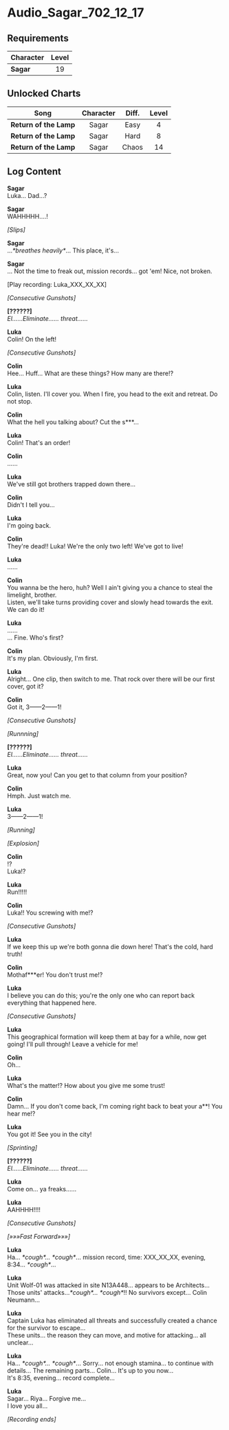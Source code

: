 # Audio_Sagar_702_12_17
## Requirements
|Character|Level|
|---------|:---:|
|**Sagar**| 19  |

## Unlocked Charts
|         Song         |Character|Diff.|Level|
|----------------------|:-------:|:---:|:---:|
|**Return of the Lamp**|  Sagar  |Easy |  4  |
|**Return of the Lamp**|  Sagar  |Hard |  8  |
|**Return of the Lamp**|  Sagar  |Chaos| 14  |

## Log Content
**Sagar**<br>
Luka... Dad...?

**Sagar**<br>
WAHHHHH....!

*\[Slips\]*

**Sagar**<br>
...*\*breathes heavily\**... This place, it's...

**Sagar**<br>
... Not the time to freak out, mission records... got 'em! Nice, not broken.

[Play recording: Luka\_XXX\_XX\_XX]

*\[Consecutive Gunshots\]*

**[??????]**<br>
*El……Eliminate…… threat……*

**Luka**<br>
Colin! On the left!

*\[Consecutive Gunshots\]*

**Colin**<br>
Hee... Huff... What are these things? How many are there!?

**Luka**<br>
Colin, listen. I'll cover you. When I fire, you head to the exit and retreat. Do not stop.

**Colin**<br>
What the hell you talking about? Cut the s\*\*\*...

**Luka**<br>
Colin! That's an order!

**Colin**<br>
......

**Luka**<br>
We've still got brothers trapped down there...

**Colin**<br>
Didn't I tell you...

**Luka**<br>
I'm going back.

**Colin**<br>
They're dead!! Luka! We're the only two left! We've got to live!

**Luka**<br>
......

**Colin**<br>
You wanna be the hero, huh? Well I ain't giving you a chance to steal the limelight, brother.<br>
Listen, we'll take turns providing cover and slowly head towards the exit. We can do it!

**Luka**<br>
......<br>
... Fine. Who's first?

**Colin**<br>
It's my plan. Obviously, I'm first.

**Luka**<br>
Alright... One clip, then switch to me. That rock over there will be our first cover, got it?

**Colin**<br>
Got it, 3——2——1!

*\[Consecutive Gunshots\]*

*\[Runnning\]*

**[??????]**<br>
*El……Eliminate…… threat……*

**Luka**<br>
Great, now you! Can you get to that column from your position?

**Colin**<br>
Hmph. Just watch me.

**Luka**<br>
3——2——1!

*\[Running\]*

*\[Explosion\]*

**Colin**<br>
!?<br>
Luka!?

**Luka**<br>
Run!!!!!

**Colin**<br>
Luka!! You screwing with me!?

*\[Consecutive Gunshots\]*

**Luka**<br>
If we keep this up we're both gonna die down here! That's the cold, hard truth!

**Colin**<br>
Mothaf\*\*\*er! You don't trust me!?

**Luka**<br>
I believe you can do this; you're the only one who can report back everything that happened here.

*\[Consecutive Gunshots\]*

**Luka**<br>
This geographical formation will keep them at bay for a while, now get going! I'll pull through! Leave a vehicle for me!

**Colin**<br>
Oh...

**Luka**<br>
What's the matter!? How about you give me some trust!

**Colin**<br>
Damn... If you don't come back, I'm coming right back to beat your a\*\*! You hear me!?

**Luka**<br>
You got it! See you in the city!

*\[Sprinting\]*

**[??????]**<br>
*El……Eliminate…… threat……*

**Luka**<br>
Come on… ya freaks……

**Luka**<br>
AAHHHH!!!!

*\[Consecutive Gunshots\]*

*[»»»Fast Forward»»»]*

**Luka**<br>
Ha... *\*cough\*... \*cough\**... mission record, time: XXX\_XX\_XX, evening, 8:34... *\*cough\**...

**Luka**<br>
Unit Wolf\-01 was attacked in site N13A448… appears to be Architects… Those units' attacks…*\*cough\*... \*cough\**!! No survivors except... Colin Neumann...

**Luka**<br>
Captain Luka has eliminated all threats and successfully created a chance for the survivor to escape...<br>
These units... the reason they can move, and motive for attacking... all unclear...

**Luka**<br>
Ha... *\*cough\*... \*cough\**... Sorry... not enough stamina... to continue with details... The remaining parts... Colin... It's up to you now...<br>
It's 8:35, evening... record complete...

**Luka**<br>
Sagar… Riya… Forgive me…<br>
I love you all…

*[Recording ends]*